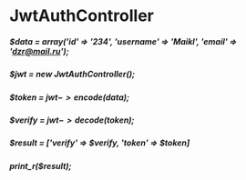 # JwtAuthController

##### $data  = array('id' => '234', 'username' => 'Maikl', 'email' => 'dzr@mail.ru');
##### $jwt   = new JwtAuthController();
##### $token  = $jwt->encode($data);
##### $verify = $jwt->decode($token);
##### $result = ['verify' => $verify, 'token' => $token]
##### print_r($result);
#####